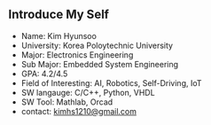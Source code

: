 ## Introduce My Self

* Name: Kim Hyunsoo
* University: Korea Poloytechnic University
* Major: Electronics Engineering
* Sub Major: Embedded System Engineering
* GPA: 4.2/4.5
* Field of Interesting: AI, Robotics, Self-Driving, IoT
* SW langauge: C/C++, Python, VHDL
* SW Tool: Mathlab, Orcad
* contact: kimhs1210@gmail.com

